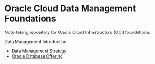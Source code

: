 # Oracle Cloud Data Management Foundations

Note-taking repository for Oracle Cloud Infrastructure (OCI) foundations.

Data Management Introduction

- [Data Management Strategy](../images/data_management.md)
- [Oracle Database Offering](../images/database_offering.md)